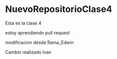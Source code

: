 # NuevoRepositorioClase4

Esta es la clase 4

estoy aprendiendo pull request

modificacion desde Rama_Edwin

Cambio realizado Ivan
